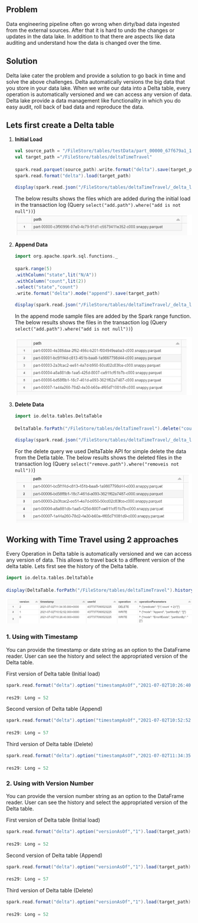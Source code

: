 ## Problem
Data engineering pipeline often go wrong when dirty/bad data ingested from the external sources. After that it is hard to undo the changes or updates in the data lake. In addition to that there are aspects like data auditing and understand how the data is changed over the time.

## Solution

Delta lake cater the problem and provide a solution to go back in time and solve the above challenges. Delta automatically versions the big data that you store in your data lake. When we write our data into a Delta table, every operation is automatically versioned and we can access any version of data. Delta lake provide a data management like functionality in which you do easy audit, roll back of bad data and reproduce the data.

## Lets first create a Delta table

 1. **Initial Load** 

	```scala
	val source_path = "/FileStore/tables/testData/part_00000_67f679a1_1d91_4571_9d54_54ab84497267_c000_snappy.parquet"
	val target_path ="/FileStore/tables/deltaTimeTravel"

	spark.read.parquet(source_path).write.format("delta").save(target_path)
	spark.read.format("delta").load(target_path)
	```
	```scala
	display(spark.read.json("/FileStore/tables/deltaTimeTravel/_delta_log/00000000000000000000.json").select("add.path").where("add is not null"))
	```
	The below results shows the files which are added during the initial load in the transaction log (Query `select("add.path").where("add is not null"))`)
		![Delta lake](https://github.com/gurditsingh/blog/blob/gh-pages/_screenshots/dl_ep5_tt3.JPG?raw=true)

 2. **Append Data**
	```scala
	import org.apache.spark.sql.functions._

	spark.range(5)
	.withColumn("state",lit("N/A"))
	.withColumn("count",lit(2))
	.select("state","count")
	.write.format("delta").mode("append").save(target_path)
	```
	```scala
	display(spark.read.json("/FileStore/tables/deltaTimeTravel/_delta_log/00000000000000000001.json").select("add.path").where("add is not null"))
	```
	In the append mode sample files are added by the Spark range function. The below results shows the files in the transaction log (Query `select("add.path").where("add is not null"))`)

	![Delta lake](https://github.com/gurditsingh/blog/blob/gh-pages/_screenshots/dl_ep5_tt4.JPG?raw=true)

 3. **Delete Data**

	```scala
	import io.delta.tables.DeltaTable

	DeltaTable.forPath("/FileStore/tables/deltaTimeTravel").delete("count == 2")
	```
	```scala
	display(spark.read.json("/FileStore/tables/deltaTimeTravel/_delta_log/00000000000000000002.json").select("remove.path").where("remove is not null"))
	```
	For the delete query we used DeltaTable API for simple delete the data from the Detla table. The below results shows the deleted files in the transaction log (Query `select("remove.path").where("removeis not null"))`)
	![Delta lake](https://github.com/gurditsingh/blog/blob/gh-pages/_screenshots/dl_ep5_tt5.JPG?raw=true)


## Working with Time Travel using 2 approaches
Every Operation in Delta table is automatically versioned and we can access any version of data. This allows to travel back to a different version of the delta table. Lets first see the history of the Delta table.
```scala
import io.delta.tables.DeltaTable

display(DeltaTable.forPath("/FileStore/tables/deltaTimeTravel").history())
```

![Delta lake](https://github.com/gurditsingh/blog/blob/gh-pages/_screenshots/dl_ep5_tt7.JPG?raw=true)

 ### 1. Using with Timestamp
You can provide the timestamp or date string as an option to the DataFrame reader. User can see the history and select the appropriated version of the Delta table.

First version of Delta table (Initial load)
```scala
spark.read.format("delta").option("timestampAsOf","2021-07-02T10:26:40.000+0000").load(target_path).count()

res29: Long = 52
```
Second version of Delta table (Append)
```scala
spark.read.format("delta").option("timestampAsOf","2021-07-02T10:52:52.000+0000").load(target_path).count()

res29: Long = 57
```
Third version of Delta table (Delete)
```scala
spark.read.format("delta").option("timestampAsOf","2021-07-02T11:34:35.000+0000").load(target_path).count()

res29: Long = 52
```




 ### 2. Using with Version Number
You can provide the version number string as an option to the DataFrame reader. User can see the history and select the appropriated version of the Delta table.

First version of Delta table (Initial load)
```scala
spark.read.format("delta").option("versionAsOf","1").load(target_path).count()

res29: Long = 52
```
Second version of Delta table (Append)
```scala
spark.read.format("delta").option("versionAsOf","1").load(target_path).count()

res29: Long = 57
```
Third version of Delta table (Delete)
```scala
spark.read.format("delta").option("versionAsOf","1").load(target_path).count()

res29: Long = 52
```
<!--stackedit_data:
eyJoaXN0b3J5IjpbMjUzODc0OTAzLDE1ODcyOTk5MDIsLTc1OT
IzMTc3OCw5NjExNTg2NzQsLTE3MzUyNzI3MjMsLTE0MTIyMTYx
MCwxMTE4NzM0OTEsMTk2NjUxNjc2OSw4NTEzNTcxMDIsLTE1NT
c4MzE2NjksLTEyMTU2OTQyMTMsLTE0MzExMDMyODIsLTE3MjA0
MzAzOTIsLTIwODg3NDY2MTIsLTE1NzQ2Mjg2MjEsLTc2NjQ1MD
E2NCw4NjU1Njc2NjIsNTIzMjEyNzQ3LC0xODAwNTI3MjkyLC0x
MjkwNDIwOTc2XX0=
-->